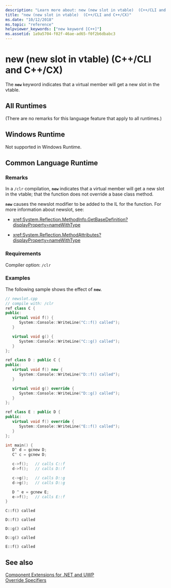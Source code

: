 ```yaml
---
description: "Learn more about: new (new slot in vtable)  (C++/CLI and C++/CX)"
title: "new (new slot in vtable)  (C++/CLI and C++/CX)"
ms.date: "10/12/2018"
ms.topic: "reference"
helpviewer_keywords: ["new keyword [C++]"]
ms.assetid: 1a9a5704-f02f-46ae-ad65-f0f2b6dbabc3
---
```

# new (new slot in vtable)  (C++/CLI and C++/CX)

The **`new`** keyword indicates that a virtual member will get a new slot in the vtable.

## All Runtimes

(There are no remarks for this language feature that apply to all runtimes.)

## Windows Runtime

Not supported in Windows Runtime.

## Common Language Runtime

### Remarks

In a `/clr` compilation, **`new`** indicates that a virtual member will get a new slot in the vtable; that the function does not override a base class method.

**`new`** causes the newslot modifier to be added to the IL for the function.  For more information about newslot, see:

- <xref:System.Reflection.MethodInfo.GetBaseDefinition?displayProperty=nameWithType>

- <xref:System.Reflection.MethodAttributes?displayProperty=nameWithType>

### Requirements

Compiler option: `/clr`

### Examples

The following sample shows the effect of **`new`**.

```cpp
// newslot.cpp
// compile with: /clr
ref class C {
public:
   virtual void f() {
      System::Console::WriteLine("C::f() called");
   }

   virtual void g() {
      System::Console::WriteLine("C::g() called");
   }
};

ref class D : public C {
public:
   virtual void f() new {
      System::Console::WriteLine("D::f() called");
   }

   virtual void g() override {
      System::Console::WriteLine("D::g() called");
   }
};

ref class E : public D {
public:
   virtual void f() override {
      System::Console::WriteLine("E::f() called");
   }
};

int main() {
   D^ d = gcnew D;
   C^ c = gcnew D;

   c->f();   // calls C::f
   d->f();   // calls D::f

   c->g();   // calls D::g
   d->g();   // calls D::g

   D ^ e = gcnew E;
   e->f();   // calls E::f
}
```

```Output
C::f() called

D::f() called

D::g() called

D::g() called

E::f() called
```

## See also

[Component Extensions for .NET and UWP](component-extensions-for-runtime-platforms.md)<br/>
[Override Specifiers](override-specifiers-cpp-component-extensions.md)
